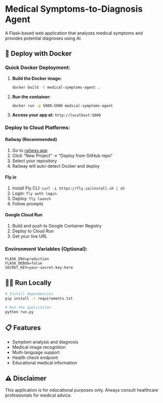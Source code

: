 # Medical Symptoms-to-Diagnosis Agent

A Flask-based web application that analyzes medical symptoms and provides potential diagnoses using AI.

## 🐳 Deploy with Docker

### Quick Docker Deployment:

1. **Build the Docker image:**
   ```bash
   docker build -t medical-symptoms-agent .
   ```

2. **Run the container:**
   ```bash
   docker run -p 5000:5000 medical-symptoms-agent
   ```

3. **Access your app at:** `http://localhost:5000`

### Deploy to Cloud Platforms:

#### **Railway (Recommended)**
1. Go to [railway.app](https://railway.app)
2. Click "New Project" → "Deploy from GitHub repo"
3. Select your repository
4. Railway will auto-detect Docker and deploy

#### **Fly.io**
1. Install Fly CLI: `curl -L https://fly.io/install.sh | sh`
2. Login: `fly auth login`
3. Deploy: `fly launch`
4. Follow prompts

#### **Google Cloud Run**
1. Build and push to Google Container Registry
2. Deploy to Cloud Run
3. Get your live URL

### Environment Variables (Optional):
```
FLASK_ENV=production
FLASK_DEBUG=false
SECRET_KEY=your-secret-key-here
```

## 🏃‍♂️ Run Locally

```bash
# Install dependencies
pip install -r requirements.txt

# Run the application
python run.py
```

## 📋 Features

- Symptom analysis and diagnosis
- Medical image recognition
- Multi-language support
- Health check endpoint
- Educational medical information

## ⚠️ Disclaimer

This application is for educational purposes only. Always consult healthcare professionals for medical advice. 

